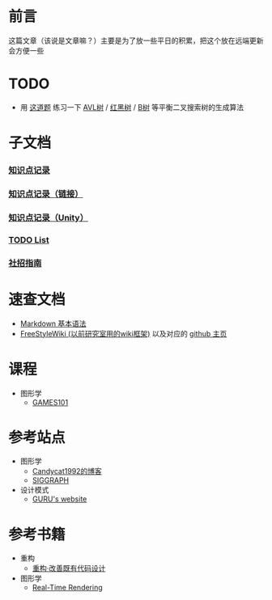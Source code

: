
# 前言
这篇文章（该说是文章嘛？）主要是为了放一些平日的积累，把这个放在远端更新会方便一些

# TODO
- 用 [这道题](https://leetcode.cn/problems/balance-a-binary-search-tree/solutions/241897/jiang-er-cha-sou-suo-shu-bian-ping-heng-by-leetcod/) 练习一下 [AVL树](https://zh.wikipedia.org/wiki/AVL%E6%A0%91) / [红黑树](https://zh.wikipedia.org/wiki/%E7%BA%A2%E9%BB%91%E6%A0%91) / [B树](https://zh.wikipedia.org/wiki/B%E6%A0%91) 等平衡二叉搜索树的生成算法  

# 子文档
### [知识点记录](category/Record.md)
### [知识点记录（链接）](category/RecordLink.md)
### [知识点记录（Unity）](category/Unity.md)
### [TODO List](category/TODO.md)
### [社招指南](category/Survive.md)

# 速查文档
- [Markdown 基本语法](https://markdown.com.cn/basic-syntax/) 
- [FreeStyleWiki (以前研究室用的wiki框架)](https://freestylewiki.sourceforge.io/cgi-bin/wiki.cgi?page=FrontPage) 以及对应的 [github 主页](https://github.com/FreeStyleWiki)

# 课程
- 图形学
  - [GAMES101](https://sites.cs.ucsb.edu/~lingqi/teaching/games101.html)

# 参考站点
- 图形学
  - [Candycat1992的博客](https://candycat1992.github.io/)
  - [SIGGRAPH](https://www.siggraph.org/)
- 设计模式
  - [GURU's website](https://refactoringguru.cn/design-patterns/catalog)

# 参考书籍
- 重构
  - [重构·改善既有代码设计](https://book-refactoring2.ifmicro.com/)
- 图形学
  - [Real-Time Rendering](https://www.realtimerendering.com/)




